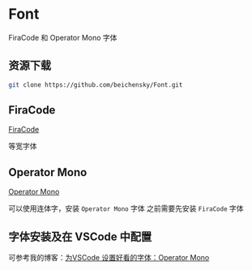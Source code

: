 # Font
FiraCode 和 Operator Mono 字体

## 资源下载
``` bash
git clone https://github.com/beichensky/Font.git
```


## FiraCode
[FiraCode](https://github.com/beichensky/Font/tree/master/FiraCode)

等宽字体


## Operator Mono
[Operator Mono](https://github.com/beichensky/Font/tree/master/Operator%20Mono)

可以使用连体字，安装 `Operator Mono` 字体 之前需要先安装 `FiraCode` 字体


## 字体安装及在 VSCode 中配置
可参考我的博客：[为VSCode 设置好看的字体：Operator Mono](https://blog.csdn.net/zgd826237710/article/details/94137781#_19)